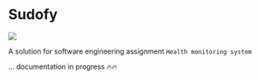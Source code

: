 # Sudofy
<img src="https://user-images.githubusercontent.com/54077752/110249544-990cd680-7f87-11eb-8300-dc5da1b9fb58.png"/>

A solution for software engineering assignment `Health monitoring system`

<!--
This project implements the following `Android` concepts:

### [UI elements](https://data-flair.training/blogs/android-ui-controls/)

- `Buttons`
- `CarView`
- `RecyclerView`
- `ImgeVIew` 
-->
... documentation in progress 🔥🔥
